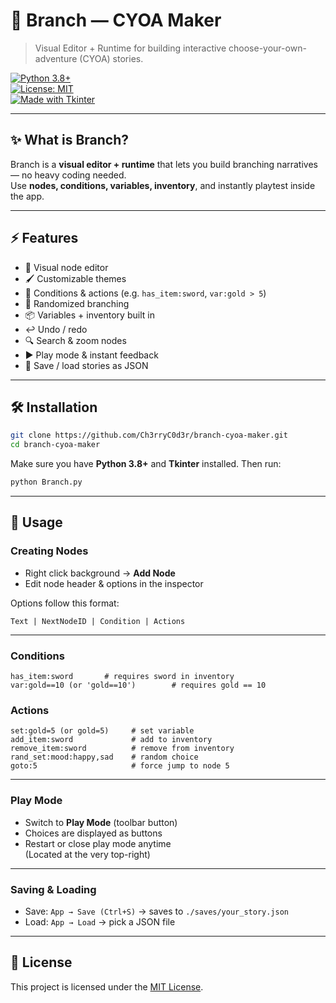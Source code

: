 # 🌿 Branch — CYOA Maker

> Visual Editor + Runtime for building interactive choose-your-own-adventure (CYOA) stories.

[![Python 3.8+](https://img.shields.io/badge/python-3.8%2B-blue)](https://www.python.org/)  
[![License: MIT](https://img.shields.io/badge/license-MIT-yellowgreen.svg)](LICENSE)  
[![Made with Tkinter](https://img.shields.io/badge/made%20with-Tkinter-red)](https://docs.python.org/3/library/tkinter.html)  

---

## ✨ What is Branch?

Branch is a **visual editor + runtime** that lets you build branching narratives — no heavy coding needed.  
Use **nodes, conditions, variables, inventory**, and instantly playtest inside the app.

---

## ⚡ Features

- 🎨 Visual node editor  
- 🖌️ Customizable themes  
- 📜 Conditions & actions (e.g. `has_item:sword`, `var:gold > 5`)  
- 🎲 Randomized branching  
- 📦 Variables + inventory built in  
- ↩️ Undo / redo  
- 🔍 Search & zoom nodes  
- ▶️ Play mode & instant feedback  
- 💾 Save / load stories as JSON  

---

## 🛠️ Installation

```bash
git clone https://github.com/Ch3rryC0d3r/branch-cyoa-maker.git
cd branch-cyoa-maker
```

Make sure you have **Python 3.8+** and **Tkinter** installed. Then run:

```bash
python Branch.py
```

---

## 🚀 Usage

### Creating Nodes
- Right click background → **Add Node**  
- Edit node header & options in the inspector  

Options follow this format:  

```text
Text | NextNodeID | Condition | Actions
```

---

### Conditions
```text
has_item:sword       # requires sword in inventory
var:gold==10 (or 'gold==10')        # requires gold == 10
```

### Actions
```text
set:gold=5 (or gold=5)     # set variable
add_item:sword             # add to inventory
remove_item:sword          # remove from inventory
rand_set:mood:happy,sad    # random choice
goto:5                     # force jump to node 5
```

---

### Play Mode
- Switch to **Play Mode** (toolbar button)  
- Choices are displayed as buttons  
- Restart or close play mode anytime  
(Located at the very top-right)
---

### Saving & Loading
- Save: `App → Save (Ctrl+S)` → saves to `./saves/your_story.json`  
- Load: `App → Load` → pick a JSON file  

---

## 📜 License
This project is licensed under the [MIT License](LICENSE).  
